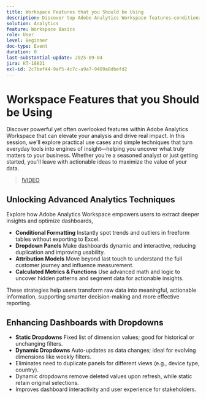 ```yaml
---
title: Workspace Features that you Should be Using
description: Discover top Adobe Analytics Workspace features—conditional formatting, dropdowns, attribution models, and calculated metrics—to uncover deeper insights.
solution: Analytics
feature: Workspace Basics
role: User
level: Beginner
doc-type: Event
duration: 0
last-substantial-update: 2025-09-04
jira: KT-18821
exl-id: 2c7bef44-9af5-4c7c-a9a7-9489a8dbefd2
---
```

# Workspace Features that you Should be Using

Discover powerful yet often overlooked features within Adobe Analytics Workspace that can elevate your analysis and drive real impact. In this session, we'll explore practical use cases and simple techniques that turn everyday tools into engines of insight—helping you uncover what truly matters to your business. Whether you're a seasoned analyst or just getting started, you'll leave with actionable ideas to maximize the value of your data.

>[!VIDEO](https://video.tv.adobe.com/v/3471117/?learn=on&enablevpops)

## Unlocking Advanced Analytics Techniques

Explore how Adobe Analytics Workspace empowers users to extract deeper insights and optimize dashboards,

* **Conditional Formatting** Instantly spot trends and outliers in freeform tables without exporting to Excel.
* **Dropdown Panels** Make dashboards dynamic and interactive, reducing duplication and improving usability.
* **Attribution Models** Move beyond last touch to understand the full customer journey and influence measurement.
* **Calculated Metrics & Functions** Use advanced math and logic to uncover hidden patterns and segment data for actionable insights.

These strategies help users transform raw data into meaningful, actionable information, supporting smarter decision-making and more effective reporting.

## Enhancing Dashboards with Dropdowns

* **Static Dropdowns** Fixed list of dimension values; good for historical or unchanging filters.
* **Dynamic Dropdowns** Auto-updates as data changes; ideal for evolving dimensions like weekly filters.
* Eliminates need to duplicate panels for different views (e.g., device type, country).
* Dynamic dropdowns remove deleted values upon refresh, while static retain original selections.
* Improves dashboard interactivity and user experience for stakeholders.
